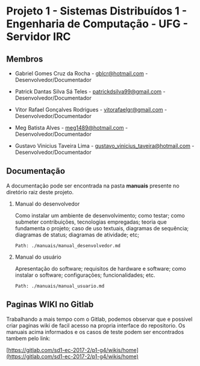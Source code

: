 # Projeto 1 - Sistemas Distribuídos 1 - Engenharia de Computação - UFG - Servidor IRC

## Membros

* Gabriel Gomes Cruz da Rocha - gblcr@hotmail.com - Desenvolvedor/Documentador

* Patrick Dantas Silva Sá Teles - patrickdsilva99@gmail.com - Desenvolvedor/Documentador

* Vitor Rafael Gonçalves Rodrigues - vitorafaelgr@gmail.com - Desenvolvedor/Documentador

* Meg Batista Alves - meg1489@hotmail.com - Desenvolvedor/Documentador

* Gustavo Vinicius Taveira Lima - gustavo_vinicius_taveira@hotmail.com - Desenvolvedor/Documentador

## Documentação


A documentação pode ser encontrada na pasta **manuais** presente no diretório raiz deste projeto.

1. Manual do desenvolvedor

    Como instalar um ambiente de desenvolvimento; como testar; como submeter contribuições, tecnologias empregadas; teoria que fundamenta o projeto; caso de uso textuais, diagramas de sequência; diagramas de status; diagramas de atividade;  etc;
    ```
    Path: ./manuais/manual_desenvolvedor.md
    ```
2. Manual do usuário
    
    Apresentação do software; requisitos de hardware e software; como instalar o software; configurações; funcionalidades; etc.
    ```
    Path: ./manuais/manual_usuario.md
    ```
## Paginas WIKI no Gitlab

Trabalhando a mais tempo com o Gitlab, podemos observar que e possivel criar paginas wiki de facil acesso na propria interface do repositorio.
Os manuais acima informados e os casos de teste podem ser encontrados tambem pelo link:

[https://gitlab.com/sd1-ec-2017-2/p1-g4/wikis/home](https://gitlab.com/sd1-ec-2017-2/p1-g4/wikis/home)

